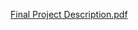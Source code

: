 

[Final Project Description.pdf](https://github.com/BuzrinCosmin/Final-Project---Fitness-Blog-System/files/15286132/Final.Project.Description.pdf)
